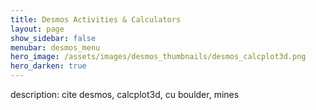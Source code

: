 ```yaml
---
title: Desmos Activities & Calculators
layout: page
show_sidebar: false
menubar: desmos_menu
hero_image: /assets/images/desmos_thumbnails/desmos_calcplot3d.png
hero_darken: true
---
```


description: cite desmos, calcplot3d, cu boulder, mines

